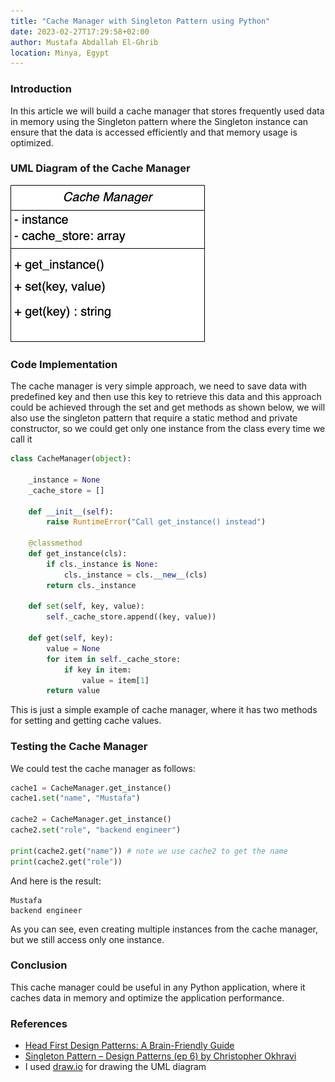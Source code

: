 ```yaml
---
title: "Cache Manager with Singleton Pattern using Python"
date: 2023-02-27T17:29:58+02:00
author: Mustafa Abdallah El-Ghrib
location: Minya, Egypt
---
```


### Introduction
In this article we will build a cache manager that stores frequently used data in memory using the Singleton pattern where the Singleton instance can ensure that the data is accessed efficiently and that memory usage is optimized.

### UML Diagram of the Cache Manager
![UML Diagram of the Cache Manager](/images/cache_manager_uml.png)

### Code Implementation
The cache manager is very simple approach, we need to save data with predefined key and then use this key to retrieve this data and this approach could be achieved through the set and get methods as shown below, we will also use the singleton pattern that require a static method and private constructor, so we could get only one instance from the class every time we call it


```python
class CacheManager(object):

    _instance = None
    _cache_store = []

    def __init__(self):
        raise RuntimeError("Call get_instance() instead")

    @classmethod
    def get_instance(cls):
        if cls._instance is None:
            cls._instance = cls.__new__(cls)
        return cls._instance

    def set(self, key, value):
        self._cache_store.append((key, value))

    def get(self, key):
        value = None
        for item in self._cache_store:
            if key in item:
                value = item[1]
        return value
```

This is just a simple example of cache manager, where it has two methods for setting and getting cache values.

### Testing the Cache Manager
We could test the cache manager as follows:
```python
cache1 = CacheManager.get_instance()
cache1.set("name", "Mustafa")

cache2 = CacheManager.get_instance()
cache2.set("role", "backend engineer")

print(cache2.get("name")) # note we use cache2 to get the name
print(cache2.get("role"))
```

And here is the result:
```shell
Mustafa
backend engineer
```
As you can see, even creating multiple instances from the cache manager, but we still access only one instance.

### Conclusion
This cache manager could be useful in any Python application, where it caches data in memory and optimize the application performance.

### References
- [Head First Design Patterns: A Brain-Friendly Guide](https://www.amazon.com/Head-First-Design-Patterns-Brain-Friendly/dp/0596007124)
- [Singleton Pattern – Design Patterns (ep 6) by Christopher Okhravi](https://www.youtube.com/watch?v=hUE_j6q0LTQ)
- I used [draw.io](https://www.draw.io/) for drawing the UML diagram
